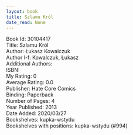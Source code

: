 ```yaml
---
layout: book
title: Szlamu Król
date_read: None
---
```


Book Id: 30104417<br />
Title: Szlamu Król<br />
Author: Łukasz Kowalczuk<br />
Author l-f: Kowalczuk, Łukasz<br />
Additional Authors: <br />
ISBN: <br />
My Rating: 0<br />
Average Rating: 0.0<br />
Publisher: Hate Core Comics<br />
Binding: Paperback<br />
Number of Pages: 4<br />
Year Published: 2013<br />
Date Added: 2020/03/27<br />
Bookshelves: kupka-wstydu<br />
Bookshelves with positions: kupka-wstydu (#994)<br />


